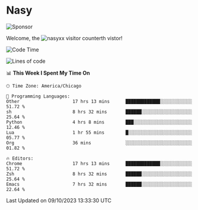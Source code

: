 # Nasy

<!--
<p align="center">
<img height="200" src="https://github-readme-stats.vercel.app/api?username=nasyxx&count_private=true&show_icons=true&theme=dracula&include_all_commits=true"/>
<img height="200" src="https://github-readme-stats.vercel.app/api/top-langs/?username=nasyxx&theme=dracula&hide=html,jupyter+notebook&count_private=true&show_icons=true"/>
</p>

  
----------------
-->

![Sponsor](https://img.shields.io/static/v1.svg?label=Sponsor&message=%E2%9D%A4&logo=GitHub&style=flat&color=pink)
 
Welcome, the ![nasyxx visitor counter](https://count.getloli.com/get/@nasyxx?theme=rule34)th vistor!
 
<!--START_SECTION:waka-->
![Code Time](http://img.shields.io/badge/Code%20Time-3%2C776%20hrs%2045%20mins-blue)

![Lines of code](https://img.shields.io/badge/From%20Hello%20World%20I%27ve%20Written-6.3%20million%20lines%20of%20code-blue)

📊 **This Week I Spent My Time On** 

```text
🕑︎ Time Zone: America/Chicago

💬 Programming Languages: 
Other                    17 hrs 13 mins      █████████████░░░░░░░░░░░░   51.72 % 
sh                       8 hrs 32 mins       ██████░░░░░░░░░░░░░░░░░░░   25.64 % 
Python                   4 hrs 8 mins        ███░░░░░░░░░░░░░░░░░░░░░░   12.46 % 
Lua                      1 hr 55 mins        █░░░░░░░░░░░░░░░░░░░░░░░░   05.77 % 
Org                      36 mins             ░░░░░░░░░░░░░░░░░░░░░░░░░   01.82 % 

🔥 Editors: 
Chrome                   17 hrs 13 mins      █████████████░░░░░░░░░░░░   51.72 % 
Zsh                      8 hrs 32 mins       ██████░░░░░░░░░░░░░░░░░░░   25.64 % 
Emacs                    7 hrs 32 mins       ██████░░░░░░░░░░░░░░░░░░░   22.64 % 
```


 Last Updated on 09/10/2023 13:33:30 UTC
<!--END_SECTION:waka-->

<!-- ![visitors](https://visitor-badge.laobi.icu/badge?page_id=nasyxx.nasyxx) -->
